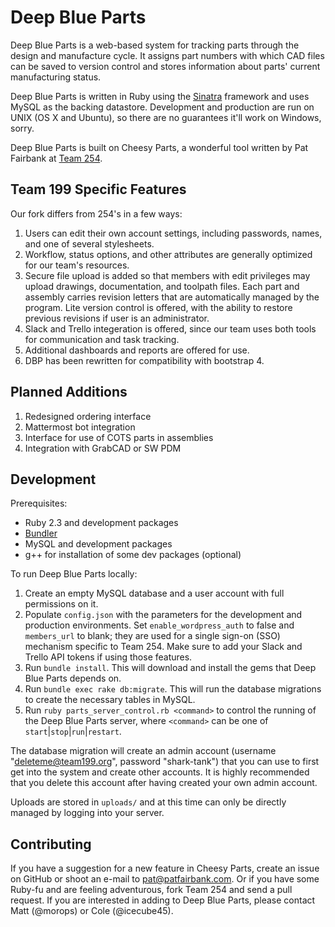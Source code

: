 Deep Blue Parts
============

Deep Blue Parts is a web-based system for tracking parts through the design and manufacture cycle. It assigns
part numbers with which CAD files can be saved to version control and stores information about parts'
current manufacturing status.

Deep Blue Parts is written in Ruby using the [Sinatra](http://sinatrarb.com) framework and uses MySQL as the
backing datastore. Development and production are run on UNIX (OS X and Ubuntu), so there are no guarantees
it'll work on Windows, sorry.

Deep Blue Parts is built on Cheesy Parts, a wonderful tool written by Pat Fairbank at [Team 254](https://github.com/Team254).

## Team 199 Specific Features

Our fork differs from 254's in a few ways:

1. Users can edit their own account settings, including passwords, names, and one of several stylesheets.
1. Workflow, status options, and other attributes are generally optimized for our team's resources.
1. Secure file upload is added so that members with edit privileges may upload drawings, documentation, and toolpath files. Each part and assembly carries revision letters that are automatically managed by the program. Lite version control is offered, with the ability to restore previous revisions if user is an administrator.
1. Slack and Trello integeration is offered, since our team uses both tools for communication and task tracking.
1. Additional dashboards and reports are offered for use.
1. DBP has been rewritten for compatibility with bootstrap 4.

## Planned Additions
1. Redesigned ordering interface
1. Mattermost bot integration
1. Interface for use of COTS parts in assemblies
1. Integration with GrabCAD or SW PDM

## Development

Prerequisites:

* Ruby 2.3 and development packages
* [Bundler](http://gembundler.com)
* MySQL and development packages
* g++ for installation of some dev packages (optional)

To run Deep Blue Parts locally:

1. Create an empty MySQL database and a user account with full permissions on it.
1. Populate `config.json` with the parameters for the development and production environments. Set
`enable_wordpress_auth` to false and `members_url` to blank; they are used for a single sign-on (SSO)
mechanism specific to Team 254. Make sure to add your Slack and Trello API tokens if using those features.
1. Run `bundle install`. This will download and install the gems that Deep Blue Parts depends on.
1. Run `bundle exec rake db:migrate`. This will run the database migrations to create the necessary tables in
MySQL.
1. Run `ruby parts_server_control.rb <command>` to control the running of the Deep Blue Parts server, where
`<command>` can be one of `start`|`stop`|`run`|`restart`.

The database migration will create an admin account (username "deleteme@team199.org", password "shark-tank")
that you can use to first get into the system and create other accounts. It is highly recommended that you
delete this account after having created your own admin account.

Uploads are stored in `uploads/` and at this time can only be directly managed by logging into your server.

## Contributing

If you have a suggestion for a new feature in Cheesy Parts, create an issue on GitHub or shoot an e-mail to
[pat@patfairbank.com](mailto:pat@patfairbank.com). Or if you have some Ruby-fu and are feeling adventurous,
fork Team 254 and send a pull request. If you are interested in adding to Deep Blue Parts, please contact Matt (@morops) or Cole (@icecube45).
